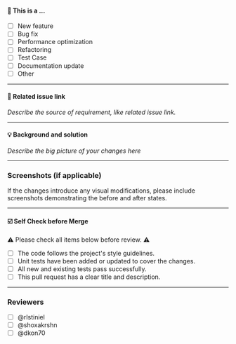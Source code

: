 #### 🤔 This is a ...

- [ ] New feature
- [ ] Bug fix
- [ ] Performance optimization
- [ ] Refactoring
- [ ] Test Case
- [ ] Documentation update
- [ ] Other

---

#### 🔗 Related issue link

_Describe the source of requirement, like related issue link._

---

#### 💡 Background and solution

_Describe the big picture of your changes here_

---

### Screenshots (if applicable)

If the changes introduce any visual modifications, please include screenshots demonstrating the before and after states.

---

#### ☑️ Self Check before Merge

⚠️ Please check all items below before review. ⚠️

- [ ] The code follows the project's style guidelines.
- [ ] Unit tests have been added or updated to cover the changes.
- [ ] All new and existing tests pass successfully.
- [ ] This pull request has a clear title and description.

---

### Reviewers

- [ ] @rIstiniel
- [ ] @shoxakrshn
- [ ] @dkon70
